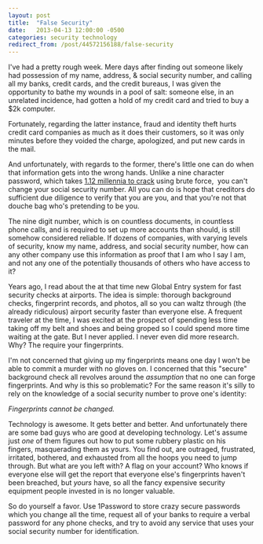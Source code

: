 ```yaml
---
layout: post
title:  "False Security"
date:   2013-04-13 12:00:00 -0500
categories: security technology
redirect_from: /post/44572156188/false-security
---
```


I've had a pretty rough week. Mere days after finding out someone likely had possession of my name, address, &amp; social security number, and calling all my banks, credit cards, and the credit bureaus, I was given the opportunity to bathe my wounds in a pool of salt: someone else, in an unrelated incidence, had gotten a hold of my credit card and tried to buy a $2k computer.&nbsp;

Fortunately, regarding the latter instance, fraud and identity theft hurts credit card companies as much as it does their customers, so it was only minutes before they voided the charge, apologized, and put new cards in the mail.

And unfortunately, with regards to the former, there's little one can do when that information gets into the wrong hands. Unlike a nine character password, which takes [1.12&nbsp;millennia to crack](http://petercompernolle.com/blog/post/41553345903/passwords) using brute force,&nbsp;&nbsp;you can't change your social security number. All you can do is hope that creditors do sufficient due diligence to verify that you are you, and that you're not that douche bag who's pretending to be you.

The nine digit number, which is on countless documents, in countless phone calls, and is required to set up more accounts than should, is still somehow considered reliable. If dozens of companies, with varying levels of security, know my name, address, and social security number, how can any other company use this information as proof that I am who I say I am, and not any one of the potentially thousands of others who have access to it?

Years ago, I read about the at that time new Global Entry system for fast security checks at airports. The idea is simple: thorough background checks, fingerprint records, and photos, all so you can waltz through (the already ridiculous) airport security faster than everyone else. A frequent traveler at the time, I was excited at the prospect of spending less time taking off my belt and shoes and being groped so I could spend more time waiting at the gate. But I never applied. I never even did more research. Why? The require your fingerprints.&nbsp;

I'm not concerned that giving up my fingerprints means one day I won't be able to commit a murder with no gloves on. I concerned that this "secure" background check all revolves around the&nbsp;_assumption_ that no one can forge fingerprints.&nbsp;And why is this so problematic?&nbsp;For the same reason it's silly to rely on the knowledge of a social security number to prove one's identity:&nbsp;

_Fingerprints cannot be changed._

Technology is awesome. It gets better and better. And unfortunately there are some bad guys who are good at developing technology. Let's assume just&nbsp;_one_ of them figures out how to put some rubbery plastic on his fingers,&nbsp;masquerading&nbsp;them as yours. You find out, are outraged, frustrated, irritated, bothered, and exhausted from all the hoops you need to jump through. But what are you left with? A flag on your account? Who knows if everyone else will get the report that&nbsp;everyone else's fingerprints haven't been breached, but&nbsp;_yours_ have, so all the fancy expensive security equipment people invested in is no longer valuable.

So do yourself a favor. Use 1Password to store crazy secure passwords which you change all the time, request all of your banks to require a verbal password for any phone checks, and try to avoid any service that uses your social security number for identification.
